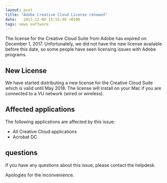 ```yaml
---
layout: post
title: "Adobe Creative Cloud License renewed"
date:   2017-12-08 15:55:40 +0100
tags: news software
---
```


The license for the Creative Cloud Suite from Adobe has expired on December 1, 2017. Unfortunately, we did not have the new license available before this date, so some people have seen licensing issues with Adobe programs.

## New License

We have started distributing a new license for the Creative Cloud Suite which is valid until May 2018. The license will install on your Mac if you are connected to a VU network (wired or wireless).

## Affected applications

The following applications are affected by this issue:

* All Creative Cloud applications
* Acrobat DC


## questions
If you have any questions about this issue, please contact the helpdesk.

Apologies for the inconvenience.
